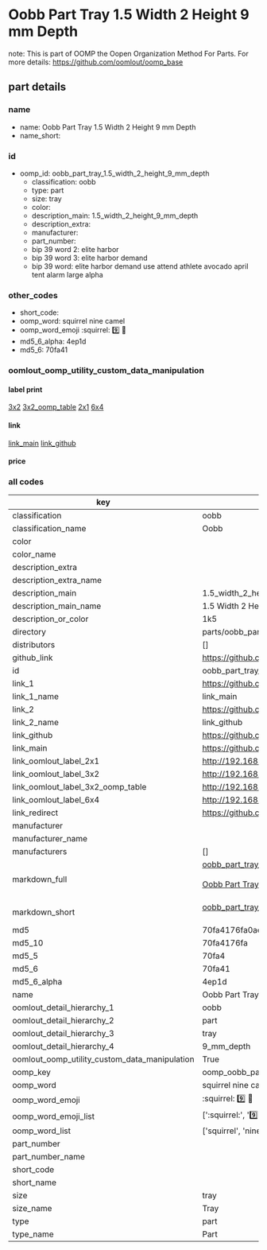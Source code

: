 # Oobb Part Tray 1.5 Width 2 Height 9 mm Depth  

note: This is part of OOMP the Oopen Organization Method For Parts. For more details: https://github.com/oomlout/oomp_base

##  part details
  







### name
* name: Oobb Part Tray 1.5 Width 2 Height 9 mm Depth
* name_short: 
### id
* oomp_id: oobb_part_tray_1.5_width_2_height_9_mm_depth
  * classification: oobb
  * type: part
  * size: tray
  * color: 
  * description_main: 1.5_width_2_height_9_mm_depth
  * description_extra: 
  * manufacturer: 
  * part_number: 
  * bip 39 word 2: elite harbor
  * bip 39 word 3: elite harbor demand
  * bip 39 word: elite harbor demand use attend athlete avocado april tent alarm large alpha

### other_codes
* short_code: 
* oomp_word: squirrel nine camel
* oomp_word_emoji :squirrel: :nine: :camel:
* md5_6_alpha: 4ep1d
* md5_6: 70fa41






### oomlout_oomp_utility_custom_data_manipulation
#### label print
[3x2](http://192.168.1.245:1112/?label=oomp%204ep1d)
[3x2_oomp_table](http://192.168.1.108:1112/?label=oomp%204ep1d)
[2x1](http://192.168.1.242:1112/?label=oomp%204ep1d)
[6x4](http://192.168.1.55:1112/?label=oomp%204ep1d)    

#### link

[link_main](https://github.com/oomlout/oomlout_oomp_version_1_messy/tree/main/parts/oobb_part_tray_1.5_width_2_height_9_mm_depth) [link_github](https://github.com/oomlout/oomlout_oomp_version_1_messy/tree/main/parts/oobb_part_tray_1.5_width_2_height_9_mm_depth)                             

#### price







### all codes 
| key | value |  
| --- | --- |  
| classification | oobb |  
| classification_name | Oobb |  
| color |  |  
| color_name |  |  
| description_extra |  |  
| description_extra_name |  |  
| description_main | 1.5_width_2_height_9_mm_depth |  
| description_main_name | 1.5 Width 2 Height 9 mm Depth |  
| description_or_color | 1k5 |  
| directory | parts/oobb_part_tray_1.5_width_2_height_9_mm_depth |  
| distributors | [] |  
| github_link | https://github.com/oomlout/oomlout_oomp_part_src/tree/main/parts/oobb_part_tray_1.5_width_2_height_9_mm_depth |  
| id | oobb_part_tray_1.5_width_2_height_9_mm_depth |  
| link_1 | https://github.com/oomlout/oomlout_oomp_version_1_messy/tree/main/parts/oobb_part_tray_1.5_width_2_height_9_mm_depth |  
| link_1_name | link_main |  
| link_2 | https://github.com/oomlout/oomlout_oomp_version_1_messy/tree/main/parts/oobb_part_tray_1.5_width_2_height_9_mm_depth |  
| link_2_name | link_github |  
| link_github | https://github.com/oomlout/oomlout_oomp_version_1_messy/tree/main/parts/oobb_part_tray_1.5_width_2_height_9_mm_depth |  
| link_main | https://github.com/oomlout/oomlout_oomp_version_1_messy/tree/main/parts/oobb_part_tray_1.5_width_2_height_9_mm_depth |  
| link_oomlout_label_2x1 | http://192.168.1.242:1112/?label=oomp%204ep1d |  
| link_oomlout_label_3x2 | http://192.168.1.245:1112/?label=oomp%204ep1d |  
| link_oomlout_label_3x2_oomp_table | http://192.168.1.108:1112/?label=oomp%204ep1d |  
| link_oomlout_label_6x4 | http://192.168.1.55:1112/?label=oomp%204ep1d |  
| link_redirect | https://github.com/oomlout/oomlout_oomp_version_1_messy/tree/main/parts/oobb_part_tray_1.5_width_2_height_9_mm_depth |  
| manufacturer |  |  
| manufacturer_name |  |  
| manufacturers | [] |  
| markdown_full | [oobb_part_tray_1.5_width_2_height_9_mm_depth](none)<br>[](none)<br>[Oobb Part Tray 1.5 Width 2 Height 9 Mm Depth](none)<br><br> |  
| markdown_short | [oobb_part_tray_1.5_width_2_height_9_mm_depth](none)<br><br> |  
| md5 | 70fa4176fa0ae1fc38874efa745a4240 |  
| md5_10 | 70fa4176fa |  
| md5_5 | 70fa4 |  
| md5_6 | 70fa41 |  
| md5_6_alpha | 4ep1d |  
| name | Oobb Part Tray 1.5 Width 2 Height 9 mm Depth |  
| oomlout_detail_hierarchy_1 | oobb |  
| oomlout_detail_hierarchy_2 | part |  
| oomlout_detail_hierarchy_3 | tray |  
| oomlout_detail_hierarchy_4 | 9_mm_depth |  
| oomlout_oomp_utility_custom_data_manipulation | True |  
| oomp_key | oomp_oobb_part_tray_1.5_width_2_height_9_mm_depth |  
| oomp_word | squirrel nine camel |  
| oomp_word_emoji | :squirrel: :nine: :camel: |  
| oomp_word_emoji_list | [':squirrel:', ':nine:', ':camel:'] |  
| oomp_word_list | ['squirrel', 'nine', 'camel'] |  
| part_number |  |  
| part_number_name |  |  
| short_code |  |  
| short_name |  |  
| size | tray |  
| size_name | Tray |  
| type | part |  
| type_name | Part |  
